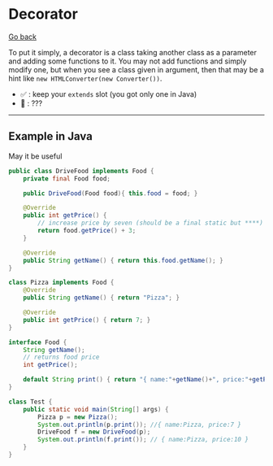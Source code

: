 # Decorator

[Go back](..)

To put it simply, a decorator is a class taking another class as a parameter and adding some functions to it. You may not add functions and simply modify one, but when you see a class given in argument, then that may be a hint like ``new HTMLConverter(new Converter())``.

* ✅ : keep your ``extends`` slot (you got only one in Java)
* 🚫 : ???

<hr class="sl">

## Example in Java

May it be useful

```java
public class DriveFood implements Food {
    private final Food food;

    public DriveFood(Food food){ this.food = food; }

    @Override
    public int getPrice() {
        // increase price by seven (should be a final static but ****)
        return food.getPrice() + 3;
    }

    @Override
    public String getName() { return this.food.getName(); }
}

class Pizza implements Food {
    @Override
    public String getName() { return "Pizza"; }

    @Override
    public int getPrice() { return 7; }
}

interface Food {
    String getName();
    // returns food price
    int getPrice();

    default String print() { return "{ name:"+getName()+", price:"+getPrice()+" }"; };
}

class Test {
    public static void main(String[] args) {
        Pizza p = new Pizza();
        System.out.println(p.print()); //{ name:Pizza, price:7 }
        DriveFood f = new DriveFood(p);
        System.out.println(f.print()); // { name:Pizza, price:10 }
    }
}
```